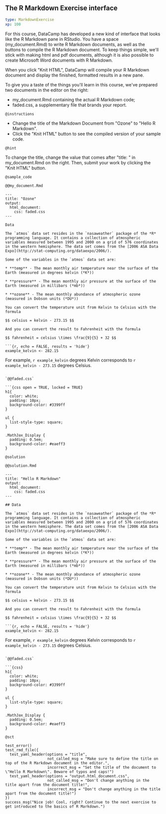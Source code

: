 ## The R Markdown Exercise interface

```yaml
type: MarkdownExercise 
xp: 100 
```

For this course, DataCamp has developed a new kind of interface that looks like the R Markdown pane in RStudio. You have a space (my_document.Rmd) to write R Markdown documents, as well as the buttons to compile the R Markdown document. To keep things simple, we'll stick with making html and pdf documents, although it is also possible to create Microsoft Word documents with R Markdown.

When you click "Knit HTML", DataCamp will compile your R Markdown document and display the finished, formatted results in a new pane.

To give you a taste of the things you'll learn in this course, we've prepared two documents in the editor on the right:

- my_document.Rmd containing the actual R Markdown code;
- faded.css, a supplementary file that brands your report.

`@instructions`

- Change the title of the Markdown Document from "Ozone" to "Hello R Markdown".
- Click the "Knit HTML" button to see the compiled version of your sample code.

`@hint`

To change the title, change the value that comes after "title: " in my_document.Rmd on the right. Then, submit your work by clicking the "Knit HTML" button.


`@sample_code`

`@@my_document.Rmd`

```{rmd open = TRUE}
---
title: "Ozone"
output:
  html_document:
    css: faded.css
---

Data

The `atmos` data set resides in the `nasaweather` package of the *R* programming language. It contains a collection of atmospheric variables measured between 1995 and 2000 on a grid of 576 coordinates in the western hemisphere. The data set comes from the [2006 ASA Data Expo](http://stat-computing.org/dataexpo/2006/).

Some of the variables in the `atmos` data set are:

* **temp** - The mean monthly air temperature near the surface of the Earth (measured in degrees kelvin (*K*))

* **pressure** - The mean monthly air pressure at the surface of the Earth (measured in millibars (*mb*))

* **ozone** - The mean monthly abundance of atmospheric ozone (measured in Dobson units (*DU*))

You can convert the temperature unit from Kelvin to Celsius with the formula

$$ celsius = kelvin - 273.15 $$

And you can convert the result to Fahrenheit with the formula

$$ fahrenheit = celsius \times \frac{9}{5} + 32 $$

```{r, echo = FALSE, results = 'hide'}
example_kelvin <- 282.15
```

For example, `r example_kelvin` degrees Kelvin corresponds to `r example_kelvin - 273.15` degrees Celsius.
```

`@@faded.css`

```{css open = TRUE, locked = TRUE}
h1{
  color: white;
  padding: 10px;
  background-color: #3399ff
}

ul {
  list-style-type: square;
}

.MathJax_Display {
  padding: 0.5em;
  background-color: #eaeff3
}
```


`@solution`

`@@solution.Rmd`

```{rmd}
---
title: "Hello R Markdown"
output:
  html_document:
    css: faded.css
---

## Data

The `atmos` data set resides in the `nasaweather` package of the *R* programming language. It contains a collection of atmospheric variables measured between 1995 and 2000 on a grid of 576 coordinates in the western hemisphere. The data set comes from the [2006 ASA Data Expo](http://stat-computing.org/dataexpo/2006/).

Some of the variables in the `atmos` data set are:

* **temp** - The mean monthly air temperature near the surface of the Earth (measured in degrees kelvin (*K*))

* **pressure** - The mean monthly air pressure at the surface of the Earth (measured in millibars (*mb*))

* **ozone** - The mean monthly abundance of atmospheric ozone (measured in Dobson units (*DU*))

You can convert the temperature unit from Kelvin to Celsius with the formula

$$ celsius = kelvin - 273.15 $$

And you can convert the result to Fahrenheit with the formula

$$ fahrenheit = celsius \times \frac{9}{5} + 32 $$

```{r, echo = FALSE, results = 'hide'}
example_kelvin <- 282.15
```

For example, `r example_kelvin` degrees Kelvin corresponds to `r example_kelvin - 273.15` degrees Celsius.
```

`@@faded.css`

```{css}
h1{
  color: white;
  padding: 10px;
  background-color: #3399ff
}

ul {
  list-style-type: square;
}

.MathJax_Display {
  padding: 0.5em;
  background-color: #eaeff3
}
```


`@sct`

```{r}
test_error()
test_rmd_file({
  test_yaml_header(options = "title",
                   not_called_msg = "Make sure to define the title on top of the R Markdown document in the editor.",
                   incorrect_msg = "Set the title of the document to \"Hello R Markdown\". Beware of typos and caps!")
  test_yaml_header(options = "output.html_document.css",
                   not_called_msg = "Don't change anything in the title apart from the document title!",
                   incorrect_msg = "Don't change anything in the title apart from the document title!")
})
success_msg("Nice job! Cool, right? Continue to the next exercise to get introduced to the basics of R Markdown.")
```
